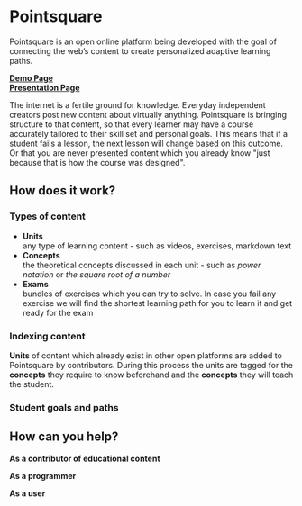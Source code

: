 # Pointsquare #

Pointsquare is an open online platform being developed with the goal of connecting the web’s content to create personalized adaptive learning paths. 

**[Demo Page](https://pointsquare.herokuapp.com/)**  
**[Presentation Page](http://pointsquare.org/)**  

The internet is a fertile ground for knowledge. Everyday independent creators post new content about virtually anything. Pointsquare is bringing structure to that content, so that every learner may have a course accurately tailored to their skill set and personal goals. This means that if a student fails a lesson, the next lesson will change based on this outcome. Or that you are never presented content which you already know "just because that is how the course was designed".


## How does it work? ##
### Types of content ###  
- **Units**   
any type of learning content - such as videos, exercises, markdown text
- **Concepts**  
the theoretical concepts discussed in each unit - such as *power notation* or *the square root of a number* 
- **Exams**  
bundles of exercises which you can try to solve. In case you fail any exercise we will find the shortest learning path for you to learn it and get ready for the exam

### Indexing content ###  
**Units** of content which already exist in other open platforms are added to Pointsquare by contributors. During this process the units are tagged for the **concepts** they require to know beforehand and the **concepts** they will teach the student. 

### Student goals and paths ###

## How can you help? ##
**As a contributor of educational content**

**As a programmer**

**As a user**
